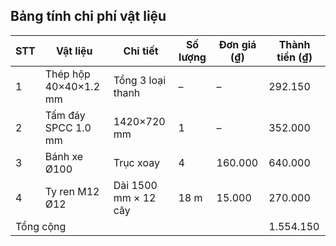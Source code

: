 <div class="max-w-4xl mx-auto p-6 bg-white shadow-xl rounded-xl mt-10">
  <h2 class="text-2xl font-bold mb-4 text-gray-800">Bảng tính chi phí vật liệu</h2>
  <table class="w-full text-left border border-gray-300 text-sm">
    <thead class="bg-gray-100">
      <tr>
        <th class="border px-3 py-2">STT</th>
        <th class="border px-3 py-2">Vật liệu</th>
        <th class="border px-3 py-2">Chi tiết</th>
        <th class="border px-3 py-2">Số lượng</th>
        <th class="border px-3 py-2">Đơn giá (₫)</th>
        <th class="border px-3 py-2">Thành tiền (₫)</th>
      </tr>
    </thead>
    <tbody>
      <tr>
        <td class="border px-3 py-2">1</td>
        <td class="border px-3 py-2">Thép hộp 40×40×1.2 mm</td>
        <td class="border px-3 py-2">Tổng 3 loại thanh</td>
        <td class="border px-3 py-2">–</td>
        <td class="border px-3 py-2">–</td>
        <td class="border px-3 py-2 text-right">292.150</td>
      </tr>
      <tr>
        <td class="border px-3 py-2">2</td>
        <td class="border px-3 py-2">Tấm đáy SPCC 1.0 mm</td>
        <td class="border px-3 py-2">1420×720 mm</td>
        <td class="border px-3 py-2">1</td>
        <td class="border px-3 py-2">–</td>
        <td class="border px-3 py-2 text-right">352.000</td>
      </tr>
      <tr>
        <td class="border px-3 py-2">3</td>
        <td class="border px-3 py-2">Bánh xe Ø100</td>
        <td class="border px-3 py-2">Trục xoay</td>
        <td class="border px-3 py-2">4</td>
        <td class="border px-3 py-2">160.000</td>
        <td class="border px-3 py-2 text-right">640.000</td>
      </tr>
      <tr>
        <td class="border px-3 py-2">4</td>
        <td class="border px-3 py-2">Ty ren M12 Ø12</td>
        <td class="border px-3 py-2">Dài 1500 mm × 12 cây</td>
        <td class="border px-3 py-2">18 m</td>
        <td class="border px-3 py-2">15.000</td>
        <td class="border px-3 py-2 text-right">270.000</td>
      </tr>
      <tr class="bg-gray-100 font-semibold">
        <td colspan="5" class="border px-3 py-2 text-right">Tổng cộng</td>
        <td class="border px-3 py-2 text-right text-green-700">1.554.150</td>
      </tr>
    </tbody>
  </table>
</div>
